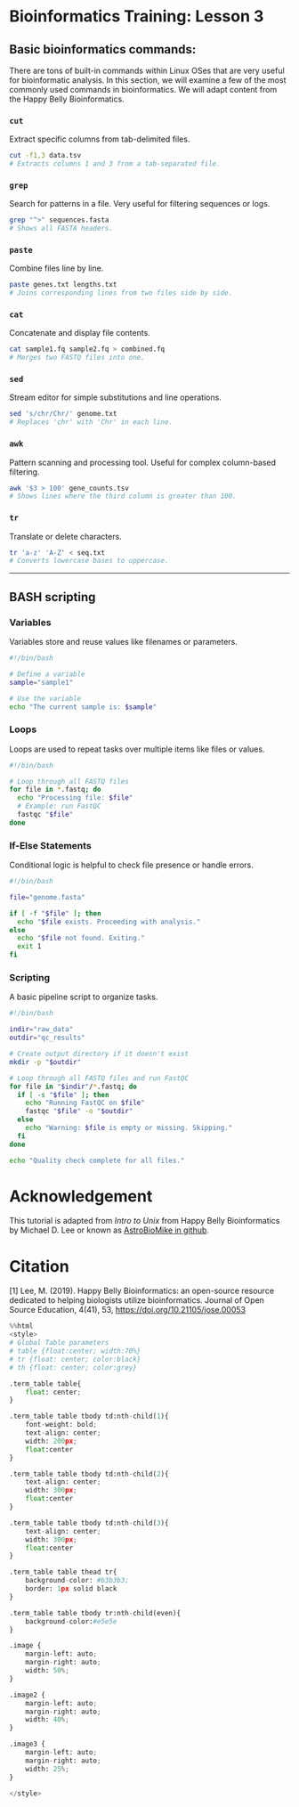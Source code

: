 # Bioinformatics Training: Lesson 3

## Basic bioinformatics commands: 

There are tons of built-in commands within Linux OSes that are very useful for bioinformatic analysis. In this section, we will examine a few of the most commonly used commands in bioinformatics. We will adapt content from the Happy Belly Bioinformatics.

### `cut`

Extract specific columns from tab-delimited files.

```bash
cut -f1,3 data.tsv
# Extracts columns 1 and 3 from a tab-separated file.
```

### `grep`

Search for patterns in a file. Very useful for filtering sequences or logs.

```bash
grep "^>" sequences.fasta
# Shows all FASTA headers.
```

### `paste`

Combine files line by line.

```bash
paste genes.txt lengths.txt
# Joins corresponding lines from two files side by side.
```

### `cat`

Concatenate and display file contents.

```bash
cat sample1.fq sample2.fq > combined.fq
# Merges two FASTQ files into one.
```

### `sed`

Stream editor for simple substitutions and line operations.

```bash
sed 's/chr/Chr/' genome.txt
# Replaces 'chr' with 'Chr' in each line.
```

### `awk`

Pattern scanning and processing tool. Useful for complex column-based filtering.

```bash
awk '$3 > 100' gene_counts.tsv
# Shows lines where the third column is greater than 100.
```

### `tr`

Translate or delete characters.

```bash
tr 'a-z' 'A-Z' < seq.txt
# Converts lowercase bases to uppercase.
```

---

## BASH scripting

### Variables

Variables store and reuse values like filenames or parameters.

```bash
#!/bin/bash

# Define a variable
sample="sample1"

# Use the variable
echo "The current sample is: $sample"
```

### Loops

Loops are used to repeat tasks over multiple items like files or values.

```bash
#!/bin/bash

# Loop through all FASTQ files
for file in *.fastq; do
  echo "Processing file: $file"
  # Example: run FastQC
  fastqc "$file"
done
```

### If-Else Statements

Conditional logic is helpful to check file presence or handle errors.

```bash
#!/bin/bash

file="genome.fasta"

if [ -f "$file" ]; then
  echo "$file exists. Proceeding with analysis."
else
  echo "$file not found. Exiting."
  exit 1
fi
```

### Scripting

A basic pipeline script to organize tasks.

```bash
#!/bin/bash

indir="raw_data"
outdir="qc_results"

# Create output directory if it doesn't exist
mkdir -p "$outdir"

# Loop through all FASTQ files and run FastQC
for file in "$indir"/*.fastq; do
  if [ -s "$file" ]; then
    echo "Running FastQC on $file"
    fastqc "$file" -o "$outdir"
  else
    echo "Warning: $file is empty or missing. Skipping."
  fi
done

echo "Quality check complete for all files."
```



# Acknowledgement
This tutorial is adapted from *Intro to Unix* from Happy Belly Bioinformatics by Michael D. Lee or known as [AstroBioMike in github](https://astrobiomike.github.io/unix/).

# Citation
[1] Lee, M. (2019). Happy Belly Bioinformatics: an open-source resource dedicated to helping biologists utilize bioinformatics. Journal of Open Source Education, 4(41), 53, https://doi.org/10.21105/jose.00053



```python
%%html
<style>
# Global Table parameters
# table {float:center; width:70%}
# tr {float: center; color:black}
# th {float: center; color:grey}

.term_table table{
    float: center;
}

.term_table table tbody td:nth-child(1){
    font-weight: bold;
    text-align: center;
    width: 200px;
    float:center
}

.term_table table tbody td:nth-child(2){
    text-align: center;
    width: 300px;
    float:center
}

.term_table table tbody td:nth-child(3){
    text-align: center;
    width: 300px;
    float:center
}

.term_table table thead tr{
    background-color: #b3b3b3;
    border: 1px solid black
}

.term_table table tbody tr:nth-child(even){
    background-color:#e5e5e
}

.image {
    margin-left: auto;
    margin-right: auto;
    width: 50%;
}

.image2 {
    margin-left: auto;
    margin-right: auto;
    width: 40%;
}

.image3 {
    margin-left: auto;
    margin-right: auto;
    width: 25%;
}

</style>
    
```
